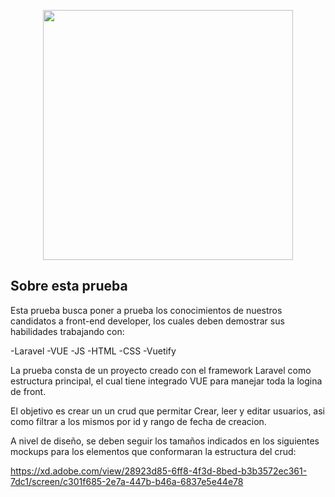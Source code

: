 <p align="center"><a href="https://laravel.com" target="_blank"><img src="https://www.busup.com/blog/wp-content/uploads/2018/11/LOGO-BusUp.png" width="400"></a></p>


## Sobre esta prueba

Esta prueba busca poner a prueba los conocimientos de nuestros candidatos a front-end developer, los cuales deben demostrar sus habilidades trabajando con: 

-Laravel
-VUE
-JS
-HTML
-CSS
-Vuetify

La prueba consta de un proyecto creado con el framework Laravel como estructura principal, el cual tiene integrado VUE para manejar toda la logina de front. 

El objetivo es crear un un crud que permitar Crear, leer y editar usuarios, asi como filtrar a los mismos por id y rango de fecha de creacion.

A nivel de diseño, se deben seguir los tamaños indicados en los siguientes mockups para los elementos que conformaran la estructura del crud:

https://xd.adobe.com/view/28923d85-6ff8-4f3d-8bed-b3b3572ec361-7dc1/screen/c301f685-2e7a-447b-b46a-6837e5e44e78





